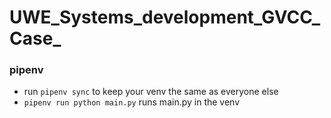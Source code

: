 # UWE_Systems_development_GVCC_Case_
### pipenv 
- run `pipenv sync` to keep your venv the same as everyone else
- `pipenv run python main.py` runs main.py in the venv
